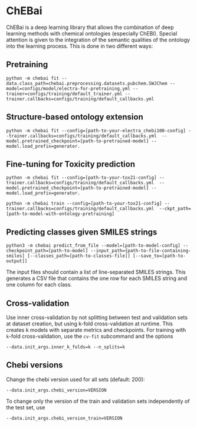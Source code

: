 # ChEBai

ChEBai  is a deep learning library that allows the combination of deep learning methods with chemical ontologies
(especially ChEBI). Special attention is given to the integration of the semantic qualities of the ontology into the learning process. This is done in two different ways:

## Pretraining

```
python -m chebai fit --data.class_path=chebai.preprocessing.datasets.pubchem.SWJChem --model=configs/model/electra-for-pretraining.yml --trainer=configs/training/default_trainer.yml --trainer.callbacks=configs/training/default_callbacks.yml
```

## Structure-based ontology extension

```
python -m chebai fit --config=[path-to-your-electra_chebi100-config] --trainer.callbacks=configs/training/default_callbacks.yml  --model.pretrained_checkpoint=[path-to-pretrained-model] --model.load_prefix=generator.
```


## Fine-tuning for Toxicity prediction

```
python -m chebai fit --config=[path-to-your-tox21-config] --trainer.callbacks=configs/training/default_callbacks.yml  --model.pretrained_checkpoint=[path-to-pretrained-model] --model.load_prefix=generator.
```

```
python -m chebai train --config=[path-to-your-tox21-config] --trainer.callbacks=configs/training/default_callbacks.yml  --ckpt_path=[path-to-model-with-ontology-pretraining]
```

## Predicting classes given SMILES strings

```
python3 -m chebai predict_from_file --model=[path-to-model-config] --checkpoint_path=[path-to-model] --input_path={path-to-file-containing-smiles] [--classes_path=[path-to-classes-file]] [--save_to=[path-to-output]]
```
The input files should contain a list of line-separated SMILES strings. This generates a CSV file  that contains the
one row for each SMILES string and one column for each class.


## Cross-validation
Use inner cross-validation by not splitting between test and validation sets at dataset creation, 
but using k-fold cross-validation at runtime. This creates k models with separate metrics and checkpoints.
For training with `k`-fold cross-validation, use the `cv-fit` subcommand and the options
```
--data.init_args.inner_k_folds=k --n_splits=k
```
## Chebi versions
Change the chebi version used for all sets (default: 200):
```
--data.init_args.chebi_version=VERSION
```
To change only the version of the train and validation sets independently of the test set, use
```
--data.init_args.chebi_version_train=VERSION
```
